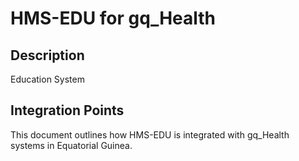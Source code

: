 # HMS-EDU for gq_Health

## Description

Education System

## Integration Points

This document outlines how HMS-EDU is integrated with gq_Health systems in Equatorial Guinea.
